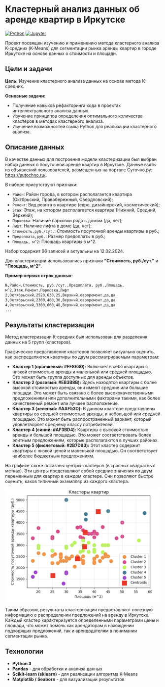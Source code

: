 # Кластерный анализ данных об аренде квартир в Иркутске

[![Python](https://img.shields.io/badge/Python-3.11%2B-blue)](https://python.org)
[![Jupyter](https://img.shields.io/badge/Jupyter-Notebook-orange)](https://jupyter.org)

Проект посвящен изучению и применению метода кластерного анализа K-средних (K-Means) для сегментации рынка аренды квартир в городе Иркутске на основе данных о стоимости и площади.

## Цели и задачи

**Цель:** Изучение кластерного анализа данных на основе метода К-средних.

**Основные задачи:**
*   Получение навыков рефакторинга кода в проектах интеллектуального анализа данных.
*   Изучение принципов определения оптимального количества кластеров в методах кластерного анализа.
*   Изучение возможностей языка Python для реализации кластерного анализа.

## Описание данных

В качестве данных для построения модели кластеризации был выбран набор данных о посуточной аренде квартир в Иркутске. Данные взяты из объявлений пользователей, размещенных на портале Суточно.ру: https://sutochno.ru/.

В наборе присутствуют признаки:

* `Район`: Район города, в котором располагается квартира (Октбрьский, Правобережный, Свердловский);
* `Ремонт`: Вид реонта в квартире (евро, дизайнерский, косметический);
* `Этаж`: Этаж, на котором располагается квартира (Нижний, Средний, Верхний);
* `Парковка`: Наличие парковки рядо с домом (да, нет);
* `Лифт`: Наличие лифта в доме (да, нет);
* `Стоимость,руб./сут.`: Стоимость посуточной аренды квартиры в руб.;
* `Предоплата,руб.`: Размер предоплаты в руб.;
* `Площадь, м^2`: Площадь квартиры в м^2.
  
Набор содержит 96 записей и актуальны на 12.02.2024.

Для кластеризации использовались признаки **"Стоимость, руб./сут."** и **"Площадь, м^2"**.

**Пример первых строк данных:**
```csv
№,Район,Стоимость, руб./сут.,Предоплата, руб.,Площадь, м^2,Этаж,Ремонт,Парковка,Лифт
2,Октябрьский,2520,630,25,Верхний,евроремонт,да,да
3,Октябрьский,2300,460,30,Верхний,евроремонт,да,да
4,Октябрьский,3300,660,48,Верхний,евроремонт,да,да
...
```

## Результаты кластеризации

Метод кластеризации K-средних был использован для разделения данных на 5 групп (кластеров).

Графическое представление кластеров позволяет визуально оценить, как распределяются квартиры по двум рассматриваемым параметрам:

*   **Кластер 1 (оранжевый: #FF8E30):** Включает в себя квартиры с низкой стоимостью аренды и маленькой или средней площадью. Это может быть группа доступных для аренды объектов.
*   **Кластер 2 (розовый: #EB3B8B):** Здесь находятся квартиры с более высокой стоимостью аренды, они имеют средние или большие площади. Это может быть связано с более высококачественными предложениями или дополнительными факторами такими, как более качественный ремонт или лучшее расположение.
*   **Кластер 3 (зеленый: #AAF53D):** В данном кластере представлены квартиры со средней стоимостью аренды, и небольшой или средней площадью. Это может быть распространенный вариант, который удовлетворяет среднему классу потребителей.
*   **Кластер 4 (синий: #AF3BD4):** Квартиры с высокой стоимостью аренды и большой площадью. Это может соответствовать более элитным предложениям, которые располагаются в лучших районах.
*   **Кластер 5 (фиолетовый: #2B7D93):** Этот кластер содержит квартиры с низкой ценой и маленькой площадью. Он соответствует наиболее бюджетным предложениям.

На графике также показаны центры кластеров (в красных квадратных метках). Эти центры представляют собой средние значения по двум переменным для квартир в каждом кластере. Они позволяют быстро оценить, каков типичный экземпляр из каждого кластера.

![График кластеризации квартир](result.png)

Таким образом, результаты кластеризации предоставляют полезную информацию о распределении предложений на аренду в Иркутске. Каждый кластер характеризуется определенными параметрами цены и площади, что может помочь как арендаторам в нахождении подходящих предложений, так и арендодателям в понимании сегментации рынка.

## Технологии

*   **Python 3**
*   **Pandas** - для обработки и анализа данных
*   **Scikit-learn (sklearn)** - для реализации алгоритма K-Means
*   **Matplotlib / Seaborn** - для визуализации результатов
